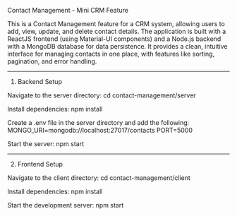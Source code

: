 Contact Management - Mini CRM Feature

This is a Contact Management feature for a CRM system, allowing users to add, view, update, and delete contact details. The application is built with a ReactJS frontend (using Material-UI components) 
and a Node.js backend with a MongoDB database for data persistence. It provides a clean, intuitive interface for managing contacts in one place, with features like sorting, pagination, and error handling.

-----------------------------------------------------------------

1. Backend Setup

Navigate to the server directory:
cd contact-management/server

Install dependencies:
npm install

Create a .env file in the server directory and add the following:
MONGO_URI=mongodb://localhost:27017/contacts
PORT=5000

Start the server:
npm start

------------------------------------------------------------------------
2. Frontend Setup

Navigate to the client directory:
cd contact-management/client


Install dependencies:
npm install


Start the development server:
npm start
